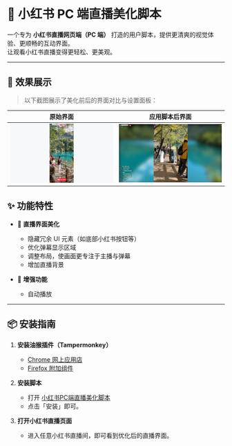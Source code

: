 # 🌸 小红书 PC 端直播美化脚本

一个专为 **小红书直播网页端（PC 端）** 打造的用户脚本，提供更清爽的视觉体验、更顺畅的互动界面。  
让观看小红书直播变得更轻松、更美观。

---

## 🌈 效果展示

> 以下截图展示了美化前后的界面对比与设置面板：

|                    原始界面                     |                    应用脚本后界面                    |
| :---------------------------------------------: | :--------------------------------------------------: |
| ![原始界面](../../screenshots/xhs-original.png) | ![应用脚本后界面](../../screenshots/xhs-changed.png) |

## ✨ 功能特性

- 💅 **直播界面美化**
  - 隐藏冗余 UI 元素（如底部小红书按钮等）
  - 优化弹幕显示区域
  - 调整布局，使画面更专注于主播与弹幕
  - 增加直播背景

- 🧩 **增强功能**
  - 自动播放

---

## 📦 安装指南

1. **安装油猴插件（Tampermonkey）**
   - [Chrome 网上应用店](https://chrome.google.com/webstore/detail/tampermonkey/dhdgffkkebhmkfjojejmpbldmpobfkfo)
   - [Firefox 附加组件](https://addons.mozilla.org/zh-CN/firefox/addon/tampermonkey/)

2. **安装脚本**
   - 打开 [小红书PC端直播美化脚本](https://greasyfork.org/zh-CN/scripts/551322-%E5%B0%8F%E7%BA%A2%E4%B9%A6pc%E7%AB%AF%E7%9B%B4%E6%92%AD%E7%BE%8E%E5%8C%96%E8%84%9A%E6%9C%AC?locale_override=1)
   - 点击「安装」即可。

3. **打开小红书直播页面**
   - 进入任意小红书直播间，即可看到优化后的直播界面。
